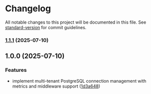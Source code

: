 # Changelog

All notable changes to this project will be documented in this file. See [standard-version](https://github.com/conventional-changelog/standard-version) for commit guidelines.

### [1.1.1](https://github.com/apsyadira-jubelio/go-pgx-multitenancy/compare/v1.1.0...v1.1.1) (2025-07-10)

## 1.0.0 (2025-07-10)

### Features

- implement multi-tenant PostgreSQL connection management with metrics and middleware support ([1d3a648](https://github.com/apsyadira-jubelio/go-pgx-multitenancy/commit/1d3a6486c97e9b94e6a333c4a637d449baae06ca))
